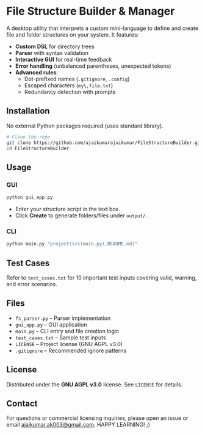# File Structure Builder & Manager

A desktop utility that interprets a custom mini-language to define and create file and folder structures on your system. It features:

- **Custom DSL** for directory trees
- **Parser** with syntax validation
- **Interactive GUI** for real-time feedback
- **Error handling** (unbalanced parentheses, unexpected tokens)
- **Advanced rules**: 
  - Dot-prefixed names (`.gitignore`, `.config`)
  - Escaped characters (`my\,file.txt`)
  - Redundancy detection with prompts

## Installation

No external Python packages required (uses standard library).

```bash
# Clone the repo
git clone https://github.com/ajaikumarajaikumar/FileStructureBuilder.git
cd FileStructureBuilder
```

## Usage

### GUI
```bash
python gui_app.py
```
- Enter your structure script in the text box.
- Click **Create** to generate folders/files under `output/`.

### CLI
```bash
python main.py "project(src(main.py),README.md)"
```

## Test Cases

Refer to `test_cases.txt` for 10 important test inputs covering valid, warning, and error scenarios.

## Files

- `fs_parser.py` – Parser implementation
- `gui_app.py` – GUI application
- `main.py` – CLI entry and file creation logic
- `test_cases.txt` – Sample test inputs
- `LICENSE` – Project license (GNU AGPL v3.0)
- `.gitignore` – Recommended ignore patterns

## License

Distributed under the **GNU AGPL v3.0** license. See `LICENSE` for details.

## Contact
For questions or commercial licensing inquiries, please open an issue or email ajaikumar.ak003@gmail.com.
HAPPY LEARNING! ;)
